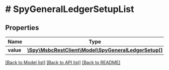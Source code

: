 # # SpyGeneralLedgerSetupList

## Properties

Name | Type | Description | Notes
------------ | ------------- | ------------- | -------------
**value** | [**\Spy\MsbcRestClient\Model\SpyGeneralLedgerSetup[]**](SpyGeneralLedgerSetup.md) |  | [optional]

[[Back to Model list]](../../README.md#models) [[Back to API list]](../../README.md#endpoints) [[Back to README]](../../README.md)
